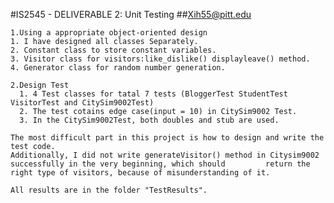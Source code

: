 #IS2545 - DELIVERABLE 2: Unit Testing
##Xih55@pitt.edu

    1.Using a appropriate object-oriented design
    1. I have designed all classes Separately.
    2. Constant class to store constant variables.
    3. Visitor class for visitors:like_dislike() displayleave() method.
    4. Generator class for random number generation.
  
    2.Design Test
      1. 4 Test classes for tatal 7 tests (BloggerTest StudentTest VisitorTest and CitySim9002Test)
      2. The test cotains edge case(input = 10) in CitySim9002 Test.
      3. In the CitySim9002Test, both doubles and stub are used.
  
    The most difficult part in this project is how to design and write the test code.
    Additionally, I did not write generateVisitor() method in Citysim9002 successfully in the very beginning, which should         return the right type of visitors, because of misunderstanding of it.

    All results are in the folder "TestResults".
